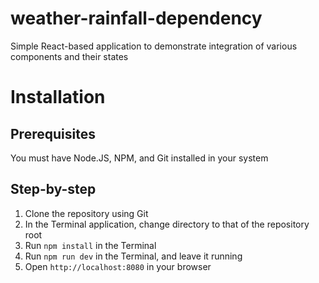 # weather-rainfall-dependency

Simple React-based application to demonstrate integration of various components and their states

# Installation

## Prerequisites

You must have Node.JS, NPM, and Git installed in your system

## Step-by-step

1. Clone the repository using Git
2. In the Terminal application, change directory to that of the repository root
3. Run `npm install` in the Terminal
4. Run `npm run dev` in the Terminal, and leave it running
5. Open `http://localhost:8080` in your browser
